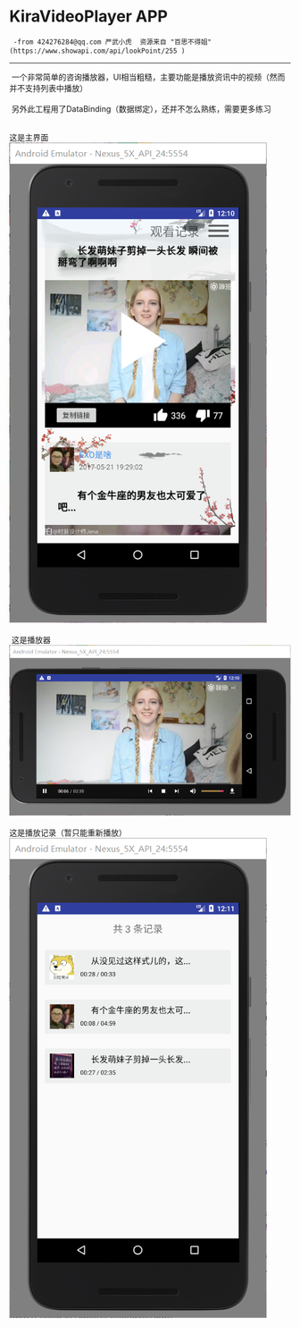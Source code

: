 ﻿KiraVideoPlayer APP
===========================
     -from 424276284@qq.com 严武小虎  资源来自 "百思不得姐" (https://www.showapi.com/api/lookPoint/255 )
---------------------------------------------------
  一个非常简单的咨询播放器，UI相当粗糙，主要功能是播放资讯中的视频（然而并不支持列表中播放）<br><br>
  另外此工程用了DataBinding（数据绑定），还并不怎么熟练，需要更多练习<br><br>

  这是主界面<br>
![](https://github.com/KIRAyeetar/KiraVideoPlayer/blob/master/Images/main.png)<br> <br>
  这是播放器<br>
![](https://github.com/KIRAyeetar/KiraVideoPlayer/blob/master/Images/video.png)<br> <br>
  这是播放记录（暂只能重新播放）<br>
![](https://github.com/KIRAyeetar/KiraVideoPlayer/blob/master/Images/recordings.png)<br>  <br>
